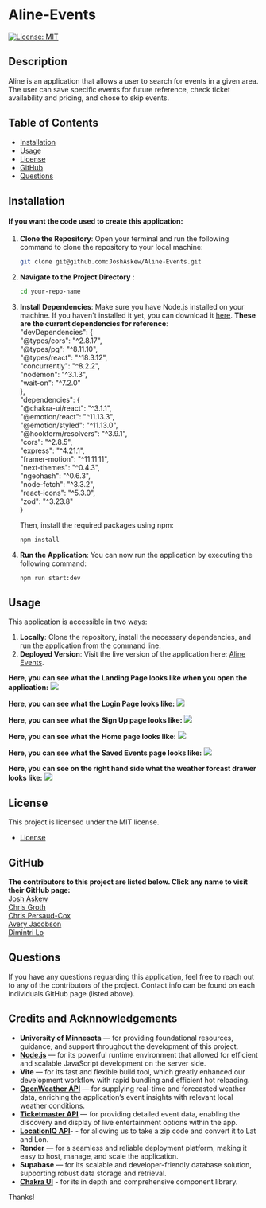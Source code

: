 # Aline-Events

[![License: MIT](https://img.shields.io/badge/License-MIT-yellow.svg)](https://opensource.org/licenses/MIT)

## Description
Aline is an application that allows a user to search for events in a given area. The user can save specific events for future reference, check ticket availability and pricing, and chose to skip events.

## Table of Contents
* [Installation](#installation)
* [Usage](#usage)
* [License](#license)
* [GitHub](#github)
* [Questions](#questions)

## Installation
#### If you want the code used to create this application:
1. **Clone the Repository**:
   Open your terminal and run the following command to clone the repository to your local machine:

   ```bash
   git clone git@github.com:JoshAskew/Aline-Events.git

2. **Navigate to the Project Directory** :

    ```bash
    cd your-repo-name
3. **Install Dependencies**: 
    Make sure you have Node.js installed on your machine. If you haven't installed it yet, you can download it [here](https://nodejs.org/en).
   **These are the current dependencies for reference**:<br>
 "devDependencies": {<br>
    "@types/cors": "^2.8.17",<br>
    "@types/pg": "^8.11.10",<br>
    "@types/react": "^18.3.12",<br>
    "concurrently": "^8.2.2",<br>
    "nodemon": "^3.1.3",<br>
    "wait-on": "^7.2.0"<br>
  },<br>
  "dependencies": {<br>
    "@chakra-ui/react": "^3.1.1",<br>
    "@emotion/react": "^11.13.3",<br>
    "@emotion/styled": "^11.13.0",<br>
    "@hookform/resolvers": "^3.9.1",<br>
    "cors": "^2.8.5",<br>
    "express": "^4.21.1",<br>
    "framer-motion": "^11.11.11",<br>
    "next-themes": "^0.4.3",<br>
    "ngeohash": "^0.6.3",<br>
    "node-fetch": "^3.3.2",<br>
    "react-icons": "^5.3.0",<br>
    "zod": "^3.23.8"<br>
  }<br>

    Then, install the required packages using npm:
    ```bash
    npm install
5. **Run the Application**: 
    You can now run the application by executing the following command:
    ```bash
    npm run start:dev
## Usage
This application is accessible in two ways:

1. **Locally**: Clone the repository, install the necessary dependencies, and run the application from the command line.
2. **Deployed Version**: Visit the live version of the application here: [Aline Events](https://aline-events.onrender.com/).


**Here, you can see what the Landing Page looks like when you open the application:**
<img src='./client/src/images/Landing.png'>

**Here, you can see what the Login Page looks like:**
<img src='./client/src/images/Login.png'>

**Here, you can see what the Sign Up page looks like:**
<img src='./client/src/images/SignUp.png'>

**Here, you can see what the Home page looks like:**
<img src='./client/src/images/HomePage.png'>

**Here, you can see what the Saved Events page looks like:**
<img src='./client/src/images/SavedPage.png'>

**Here, you can see on the right hand side what the weather forcast drawer looks like:**
<img src='./client/src/images/Weather.png'>

## License
This project is licensed under the MIT license.


* [License](https://opensource.org/license/mit)

## GitHub
**The contributors to this project are listed below. Click any name to visit their GitHub page:** <br>
[Josh Askew](https://github.com/JoshAskew)
<br>
[Chris Groth](https://github.com/cgroth06)
<br>
[Chris Persaud-Cox](https://github.com/ChristopherP-C)
<br>
[Avery Jacobson](https://github.com/TheReal4m4d3u5)
<br>
[Dimintri Lo](https://github.com/DimintriLo)




## Questions
If you have any questions reguarding this application, feel free to reach out to any of the contributors of the project. Contact info can be found on each individuals GitHub page (listed above).

## Credits and Acknnowledgements
- **University of Minnesota** — for providing foundational resources, guidance, and support throughout the development of this project.
- **[Node.js](https://nodejs.org/en)** — for its powerful runtime environment that allowed for efficient and scalable JavaScript development on the server side.
- **Vite** — for its fast and flexible build tool, which greatly enhanced our development workflow with rapid bundling and efficient hot reloading.
- **[OpenWeather API](https://openweathermap.org/api)** — for supplying real-time and forecasted weather data, enriching the application’s event insights with relevant local weather conditions.
- **[Ticketmaster API](https://developer.ticketmaster.com/products-and-docs/apis/discovery-api/v2/)** — for providing detailed event data, enabling the discovery and display of live entertainment options within the app.
- **[LocationIQ API](https://locationiq.com/)**- - for allowing us to take a zip code and convert it to Lat and Lon.
- **Render** — for a seamless and reliable deployment platform, making it easy to host, manage, and scale the application.
- **Supabase** — for its scalable and developer-friendly database solution, supporting robust data storage and retrieval.
- **[Chakra UI](https://www.chakra-ui.com/docs/components/concepts/overview)** - for its in depth and comprehensive component library.

Thanks!
